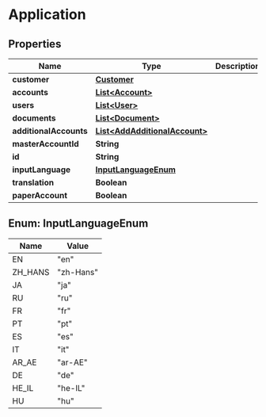 

# Application


## Properties

| Name | Type | Description | Notes |
|------------ | ------------- | ------------- | -------------|
|**customer** | [**Customer**](Customer.md) |  |  [optional] |
|**accounts** | [**List&lt;Account&gt;**](Account.md) |  |  [optional] |
|**users** | [**List&lt;User&gt;**](User.md) |  |  [optional] |
|**documents** | [**List&lt;Document&gt;**](Document.md) |  |  [optional] |
|**additionalAccounts** | [**List&lt;AddAdditionalAccount&gt;**](AddAdditionalAccount.md) |  |  [optional] |
|**masterAccountId** | **String** |  |  [optional] |
|**id** | **String** |  |  [optional] |
|**inputLanguage** | [**InputLanguageEnum**](#InputLanguageEnum) |  |  [optional] |
|**translation** | **Boolean** |  |  [optional] |
|**paperAccount** | **Boolean** |  |  [optional] |



## Enum: InputLanguageEnum

| Name | Value |
|---- | -----|
| EN | &quot;en&quot; |
| ZH_HANS | &quot;zh-Hans&quot; |
| JA | &quot;ja&quot; |
| RU | &quot;ru&quot; |
| FR | &quot;fr&quot; |
| PT | &quot;pt&quot; |
| ES | &quot;es&quot; |
| IT | &quot;it&quot; |
| AR_AE | &quot;ar-AE&quot; |
| DE | &quot;de&quot; |
| HE_IL | &quot;he-IL&quot; |
| HU | &quot;hu&quot; |




